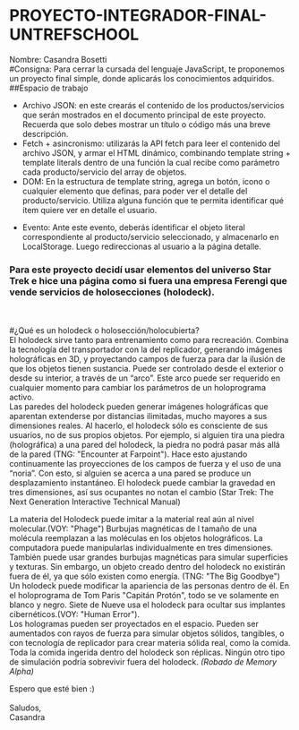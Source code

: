 # PROYECTO-INTEGRADOR-FINAL-UNTREFSCHOOL
Nombre: Casandra Bosetti<br>
#Consigna:
Para cerrar la cursada del lenguaje JavaScript, te proponemos un proyecto final simple, donde aplicarás los conocimientos adquiridos.<br>
##Espacio de trabajo
<ul>
  <li>Archivo JSON: en este crearás el contenido de los productos/servicios que serán mostrados en el documento principal de este proyecto. Recuerda que solo debes mostrar un título o código más una breve descripción.<br></li>
  <li>
Fetch + asincronismo: utilizarás la API fetch para leer el contenido del archivo JSON, y armar el HTML dinámico, combinando template string + template literals dentro de una función la cual recibe como parámetro cada producto/servicio del array de objetos.<br></li>
  <li>DOM: En la estructura de template string, agrega un botón, icono o cualquier elemento que definas, para poder ver el detalle del producto/servicio. Utiliza alguna función que te permita identificar qué ítem quiere ver en detalle el usuario.<br></li>
  <li>
    
Evento: Ante este evento, deberás identificar el objeto literal correspondiente al producto/servicio seleccionado, y almacenarlo en LocalStorage. Luego redireccionas al usuario a la página detalle.
  </li>
</ul>

<h3>Para este proyecto decidí usar elementos del universo Star Trek e hice una página como si fuera una empresa Ferengi que vende servicios de holosecciones (holodeck).</h3> <br>
<br>#¿Qué es un holodeck o holosección/holocubierta?<br>
El holodeck sirve tanto para entrenamiento como para recreación. Combina la tecnología del transportador con la del replicador, generando imágenes holográficas en 3D, y proyectando campos de fuerza para dar la ilusión de que los objetos tienen sustancia. Puede ser controlado desde el exterior o desde su interior, a través de un “arco”. Este arco puede ser requerido en cualquier momento para cambiar los parámetros de un holoprograma activo.<br> Las paredes del holodeck pueden generar imágenes holográficas que aparentan extenderse por distancias ilimitadas, mucho mayores a sus dimensiones reales. Al hacerlo, el holodeck sólo es consciente de sus usuarios, no de sus propios objetos. Por ejemplo, si alguien tira una piedra (holográfica) a una pared del holodeck, la piedra no podrá pasar más allá de la pared (TNG: "Encounter at Farpoint"). Hace esto ajustando continuamente las proyecciones de los campos de fuerza y el uso de una “noria”. Con esto, si alguien se acerca a una pared se produce un desplazamiento instantáneo. El holodeck puede cambiar la gravedad en tres dimensiones, así sus ocupantes no notan el cambio (Star Trek: The Next Generation Interactive Technical Manual)<br>

La materia del Holodeck puede imitar a la material real aún al nivel molecular.(VOY: "Phage") Burbujas magnéticas de l tamaño de una molécula reemplazan a las moléculas en los objetos holográficos. La computadora puede manipularlas individualmente en tres dimensiones. También puede usar grandes burbujas magnéticas para simular superficies y texturas. Sin embargo, un objeto creado dentro del holodeck no existirán fuera de él, ya que sólo existen como energía. (TNG: "The Big Goodbye")
<br>
Un holodeck puede modificar la apariencia de las personas dentro de él. En el holoprograma de Tom Paris "Capitán Protón", todo se ve solamente en blanco y negro. Siete de Nueve usa el holodeck para ocultar sus implantes cibernéticos.(VOY: "Human Error").
<br>
Los hologramas pueden ser proyectados en el espacio. Pueden ser aumentados con rayos de fuerza para simular objetos sólidos, tangibles, o con tecnología de replicador para crear materia sólida real, como la comida. Toda la comida ingerida dentro del holodeck son réplicas. Ningún otro tipo de simulación podría sobrevivir fuera del holodeck. <i>(Robado de Memory Alpha)</i><br>

Espero que esté bien :)<br>
<br>Saludos,<br>
Casandra

